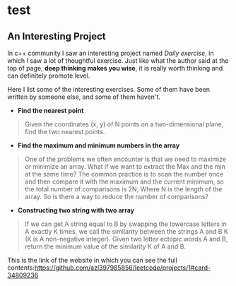 # test
## An Interesting Project
In c++ community I saw an interesting project named *Daily exercise*, in which I saw a lot of thoughtful exercise. Just like what the author said at the top of page, **deep thinking makes you wise**, it is really worth thinking and can definitely promote level.

Here I list some of the interesting exercises. Some of them have been written by someone else, and some of them haven't. 
* **Find the nearest point**
> Given the coordinates (x, y) of N points on a two-dimensional plane, find the two nearest points.
* **Find the maximum and minimum numbers in the array**
>One of the problems we often encounter is that we need to maximize or minimize an array. What if we want to extract the Max and the min at the same time?
The common practice is to scan the number once and then compare it with the maximum and the current minimum, so the total number of comparisons is 2N,
Where N is the length of the array.
So is there a way to reduce the number of comparisons?
* **Constructing two string with two array**
>If we can get A string equal to B by swapping the lowercase letters in A exactly K times, we call the similarity between the strings A and B K (K is A non-negative integer).
Given two letter ectopic words A and B, return the minimum value of the similarity K of A and B.

This is the link of the website in which you can see the full contents:https://github.com/azl397985856/leetcode/projects/1#card-34809236
  
   
   
